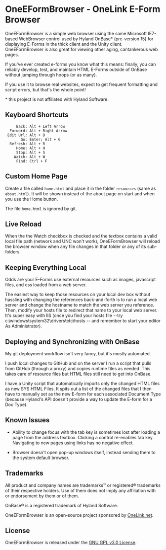 ﻿# OneEFormBrowser - OneLink E-Form Browser

OneEFormBrowser is a simple web browser using the same Microsoft IE7-based WebBrowser control used by Hyland OnBase* (pre-version 15) for displaying E-Forms in the thick client and the Unity client. OneEFormBrowser is also great for viewing other aging, cantankerous web pages.

If you've ever created e-forms you know what this means: finally, you can reliably develop, test, and maintain HTML E-Forms outside of OnBase without jumping through hoops (or as many).

If you use it to browse real websites, expect to get frequent formatting and script errors, but that's the whole point!

\* this project is not affiliated with Hyland Software.


## Keyboard Shortcuts

```
     Back: Alt + Left Arrow
  Forward: Alt + Right Arrow
 Edit Url: Alt + D
       Go: Enter; Alt + G
  Refresh: Alt + R
     Home: Alt + H
     Stop: Alt + S
    Watch: Alt + W
     Find: Ctrl + F
```

## Custom Home Page

Create a file called `home.html` and place it in the folder `resources` (same as `about.html`). It will be shown instead of the about page on start and when you use the Home button.

The file `home.html` is ignored by git.

## Live Reload

When the the Watch checkbox is checked and the textbox contains a valid local file path (network and UNC won't work), OneEFormBrowser will reload the browser window when any file changes in that folder or any of its sub-folders. 

## Keeping Everything Local

Odds are your E-Forms use external resources such as images, javascript files, and css loaded from a web server.

The easiest way to keep those resources on your local dev box without hassling with changing the references back-and-forth is to run a local web server and change the hostname to match the web server you reference. Then, modify your hosts file to redirect that name to your local web server. It's super easy with IIS (once you find your hosts file --try c:\windows\system32\drivers\etc\hosts -- and remember to start your editor As Administrator).

## Deploying and Synchronizing with OnBase

My git deployment workflow isn't very fancy, but it's mostly automated.

I push local changes to GitHub and on the server I run a script that pulls from GitHub (through a proxy) and copies runtime files as needed. This takes care of resource files but HTML files still need to get into OnBase.

I have a Unity script that automatically imports only the changed HTML files as new SYS HTML Files. It spits out a list of the changed files that I then have to manually set as the new E-form for each associated Document Type (because Hyland's API doesn't provide a way to update the E-form for a Doc Type).

## Known Issues

- Ability to change focus with the tab key is sometimes lost after loading a page from the address textbox. Clicking a control re-enables tab key. Navigating to new pages using links has no negative effect.

- Browser doesn't open pop-up windows itself, instead sending them to the system default browser.


## Trademarks

All product and company names are trademarks™ or registered® trademarks of their respective holders. Use of them does not imply any affiliation with or endorsement by them or of them.

OnBase® is a registered trademark of Hyland Software.

OneEFormBrowser is an open-source project sponsored by [OneLink.net](http://www.onelink.net).

## License

OneEFormBrowser is released under the [GNU GPL v3.0 License](http://opensource.org/licenses/GPL-3.0).
